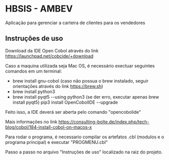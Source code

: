 # HBSIS - AMBEV
 Aplicação para gerenciar a carteira de clientes para os vendedores
 
 
## Instruções de uso

Download da IDE Open Cobol através do link https://launchpad.net/cobcide/+download

Caso a maquina utilizada seja Mac OS, é necessário exectuar seguintes comandos em um terminal:

 * brew install gnu-cobol
             (caso não possua o brew instalado, seguir orientações através do link https://brew.sh)
 * brew install python3 
 * brew install pyqt5 --using python3 
             (se der erro, executar apenas brew install pyqt5)
 pip3 install OpenCobolIDE --upgrade

 Feito isso, a IDE deverá ser aberta pelo comando "opencobolide"

 Mais informações no link https://consulting-bolte.de/index.php/tech-blog/cobol/184-install-cobol-on-macos-x

Para rodar o programa, é necessario compilar os artefatos .cbl (modulos e o programa principal) e executar "PROGMENU.cbl"

Passo a passo no arquivo "Instruções de uso" localizado na raiz do projeto.


